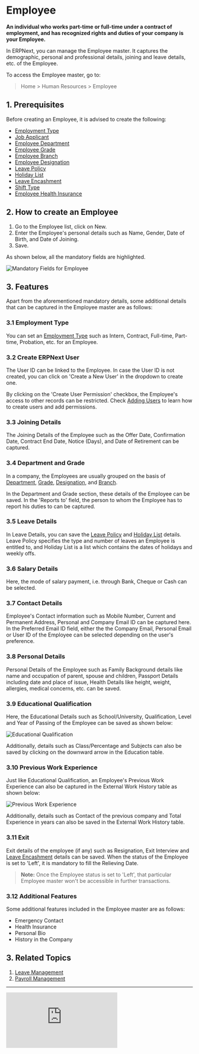 <!-- add-breadcrumbs -->
# Employee

**An individual who works part-time or full-time under a contract of employment, and has recognized rights and duties of your company is your Employee.**

In ERPNext, you can manage the Employee master. It captures the demographic, personal and professional details, joining and leave details, etc. of the Employee. 


To access the Employee master, go to:

> Home > Human Resources > Employee

## 1. Prerequisites

Before creating an Employee, it is advised to create the following:

* [Employment Type](/docs/user/manual/en/human-resources/employment-type)
* [Job Applicant](/docs/user/manual/en/human-resources/job-applicant) 
* [Employee Department](/docs/user/manual/en/human-resources/department)
* [Employee Grade](/docs/user/manual/en/human-resources/employee-grade)
* [Employee Branch](/docs/user/manual/en/human-resources/branch)
* [Employee Designation](/docs/user/manual/en/human-resources/designation)
* [Leave Policy](/docs/user/manual/en/human-resources/leave-policy)
* [Holiday List](/docs/user/manual/en/human-resources/holiday-list)
* [Leave Encashment](/docs/user/manual/en/human-resources/leave-encashment)
* [Shift Type](/docs/user/manual/en/human-resources/shift-management)
* [Employee Health Insurance](/docs/user/manual/en/human-resources/health-insurance)

## 2. How to create an Employee
  
1. Go to the Employee list, click on New.
1. Enter the Employee's personal details such as Name, Gender, Date of Birth, and Date of Joining.
1. Save.

As shown below, all the mandatory fields are highlighted.

<img class="screenshot" alt="Mandatory Fields for Employee" src="{{docs_base_url}}/assets/img/human-resources/employee-mandatory.png">


## 3. Features 

Apart from the aforementioned mandatory details, some additional details that can be captured in the Employee master are as follows:

### 3.1 Employment Type

You can set an [Employment Type](/docs/user/manual/en/human-resources/employment-type) such as Intern, Contract, Full-time, Part-time, Probation, etc. for an Employee.


### 3.2 Create ERPNext User

The User ID can be linked to the Employee. In case the User ID is not created, you can click on 'Create a New User' in the dropdown to create one. 
 
By clicking on the 'Create User Permission' checkbox, the Employee's access to other records can be restricted. Check [Adding Users](/docs/user/manual/en/setting-up/users-and-permissions/adding-users) to learn how to create users and add permissions.


### 3.3 Joining Details

The Joining Details of the Employee such as the Offer Date, Confirmation Date, Contract End Date, Notice (Days), and Date of Retirement can be captured. 


### 3.4 Department and Grade

In a company, the Employees are usually grouped on the basis of [Department](/docs/user/manual/en/human-resources/department), [Grade](/docs/user/manual/en/human-resources/employee-grade), [Designation](/docs/user/manual/en/human-resources/designation), and [Branch](/docs/user/manual/en/human-resources/branch). 

In the Department and Grade section, these details of the Employee can be saved. In the 'Reports to' field, the person to whom the Employee has to report his duties to can be captured.


### 3.5 Leave Details

In Leave Details, you can save the [Leave Policy](/docs/user/manual/en/human-resources/leave-policy) and [Holiday List](/docs/user/manual/en/human-resources/holiday-list) details. Leave Policy specifies the type and number of leaves an Employee is entitled to, and Holiday List is a list which contains the dates of holidays and weekly offs.


### 3.6 Salary Details

Here, the mode of salary payment, i.e. through Bank, Cheque or Cash can be selected.


### 3.7 Contact Details

Employee's Contact information such as Mobile Number, Current and Permanent Address, Personal and Company Email ID can be captured here. In the Preferred Email ID field, either the the Company Email, Personal Email or User ID of the Employee can be selected depending on the user's preference.
 

### 3.8 Personal Details

Personal Details of the Employee such as Family Background details like name and occupation of parent, spouse and children, Passport Details including date and place of issue, Health Details like height, weight, allergies, medical concerns, etc. can be saved. 

### 3.9 Educational Qualification

Here, the Educational Details such as School/University, Qualification, Level and Year of Passing of the Employee can be saved as shown below:

<img class="screenshot" alt="Educational Qualification" src="{{docs_base_url}}/assets/img/human-resources/educational-qualification.png">

Additionally, details such as Class/Percentage and Subjects can also be saved by clicking on the downward arrow in the Education table.

### 3.10 Previous Work Experience

Just like Educational Qualification, an Employee's Previous Work Experience can also be captured in the External Work History table as shown below:

<img class="screenshot" alt="Previous Work Experience" src="{{docs_base_url}}/assets/img/human-resources/previous-work-experience.png">

Additionally, details such as Contact of the previous company and Total Experience in years can also be saved in the External Work History table.

### 3.11 Exit

Exit details of the employee (if any) such as Resignation, Exit Interview and [Leave Encashment](/docs/user/manual/en/human-resources/leave-encashment) details can be saved. When the status of the Employee is set to 'Left', it is mandatory to fill the Relieving Date. 

> **Note:** Once the Employee status is set to 'Left', that particular Employee master won't be accessible in further transactions.

### 3.12 Additional Features
Some additional features included in the Employee master are as follows:

* Emergency Contact
* Health Insurance
* Personal Bio
* History in the Company

## 3. Related Topics

1. [Leave Management](/docs/user/manual/en/human-resources/leave-management-intro)
1. [Payroll Management](/docs/user/manual/en/human-resources/payroll-intro) 



<hr>

<div class="embed-container">    
    <iframe src="https://www.youtube.com/embed/kkwOzeU4wFU?rel=0" frameborder="0" allow="autoplay; encrypted-media" allowfullscreen></iframe>
</div>


